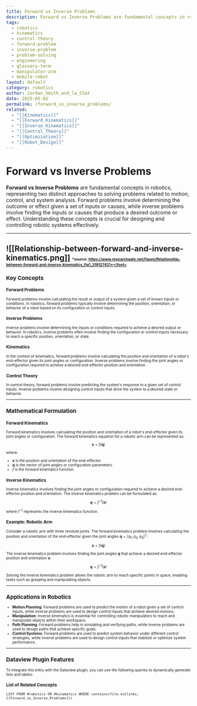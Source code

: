 ```yaml
---
title: Forward vs Inverse Problems
description: Forward vs Inverse Problems are fundamental concepts in robotics, representing two distinct approaches to solving problems related to motion, control, and system analysis.
tags:
  - robotics
  - kinematics
  - control-theory
  - forward-problem
  - inverse-problem
  - problem-solving
  - engineering
  - glossary-term
  - manipulator-arm
  - mobile-robot
layout: default
category: robotics
author: Jordan_Smith_and_le_Chat
date: 2025-05-02
permalink: /forward_vs_inverse_problems/
related:
  - "[[Kinematics]]"
  - "[[Forward_Kinematics]]"
  - "[[Inverse_Kinematics]]"
  - "[[Control_Theory]]"
  - "[[Optimization]]"
  - "[[Robot_Design]]"
---
```


# Forward vs Inverse Problems

**Forward vs Inverse Problems** are fundamental concepts in robotics, representing two distinct approaches to solving problems related to motion, control, and system analysis. Forward problems involve determining the outcome or effect given a set of inputs or causes, while inverse problems involve finding the inputs or causes that produce a desired outcome or effect. Understanding these concepts is crucial for designing and controlling robotic systems effectively.

---
![[Relationship-between-forward-and-inverse-kinematics.png]]
<font size=1>*source: https://www.researchgate.net/figure/Relationship-between-forward-and-inverse-kinematics_fig1_319127421*</font>
---

## Key Concepts

### Forward Problems

Forward problems involve calculating the result or output of a system given a set of known inputs or conditions. In robotics, forward problems typically involve determining the position, orientation, or behavior of a robot based on its configuration or control inputs.

### Inverse Problems

Inverse problems involve determining the inputs or conditions required to achieve a desired output or behavior. In robotics, inverse problems often involve finding the configuration or control inputs necessary to reach a specific position, orientation, or state.

### Kinematics

In the context of kinematics, forward problems involve calculating the position and orientation of a robot's end-effector given its joint angles or configuration. Inverse problems involve finding the joint angles or configuration required to achieve a desired end-effector position and orientation.

### Control Theory

In control theory, forward problems involve predicting the system's response to a given set of control inputs. Inverse problems involve designing control inputs that drive the system to a desired state or behavior.

---

## Mathematical Formulation

### Forward Kinematics

Forward kinematics involves calculating the position and orientation of a robot's end-effector given its joint angles or configuration. The forward kinematics equation for a robotic arm can be represented as:

$$
\mathbf{x} = f(\mathbf{q})
$$

where:
- $\mathbf{x}$ is the position and orientation of the end-effector.
- $\mathbf{q}$ is the vector of joint angles or configuration parameters.
- $f$ is the forward kinematics function.

### Inverse Kinematics

Inverse kinematics involves finding the joint angles or configuration required to achieve a desired end-effector position and orientation. The inverse kinematics problem can be formulated as:

$$
\mathbf{q} = f^{-1}(\mathbf{x})
$$

where $f^{-1}$ represents the inverse kinematics function.

### Example: Robotic Arm

Consider a robotic arm with three revolute joints. The forward kinematics problem involves calculating the position and orientation of the end-effector given the joint angles $\mathbf{q} = [q_1, q_2, q_3]^T$:

$$
\mathbf{x} = f(\mathbf{q})
$$

The inverse kinematics problem involves finding the joint angles $\mathbf{q}$ that achieve a desired end-effector position and orientation $\mathbf{x}$:

$$
\mathbf{q} = f^{-1}(\mathbf{x})
$$

Solving the inverse kinematics problem allows the robotic arm to reach specific points in space, enabling tasks such as grasping and manipulating objects.

---

## Applications in Robotics

- **Motion Planning**: Forward problems are used to predict the motion of a robot given a set of control inputs, while inverse problems are used to design control inputs that achieve desired motions.
- **Manipulation**: Inverse kinematics is essential for controlling robotic manipulators to reach and manipulate objects within their workspace.
- **Path Planning**: Forward problems help in simulating and verifying paths, while inverse problems are used to design paths that achieve specific goals.
- **Control Systems**: Forward problems are used to predict system behavior under different control strategies, while inverse problems are used to design control inputs that stabilize or optimize system performance.

---

## Dataview Plugin Features

To integrate this entry with the Dataview plugin, you can use the following queries to dynamically generate lists and tables:

### List of Related Concepts

```dataview
LIST FROM #robotics OR #kinematics WHERE contains(file.outlinks, [[Forward_vs_Inverse_Problems]])
